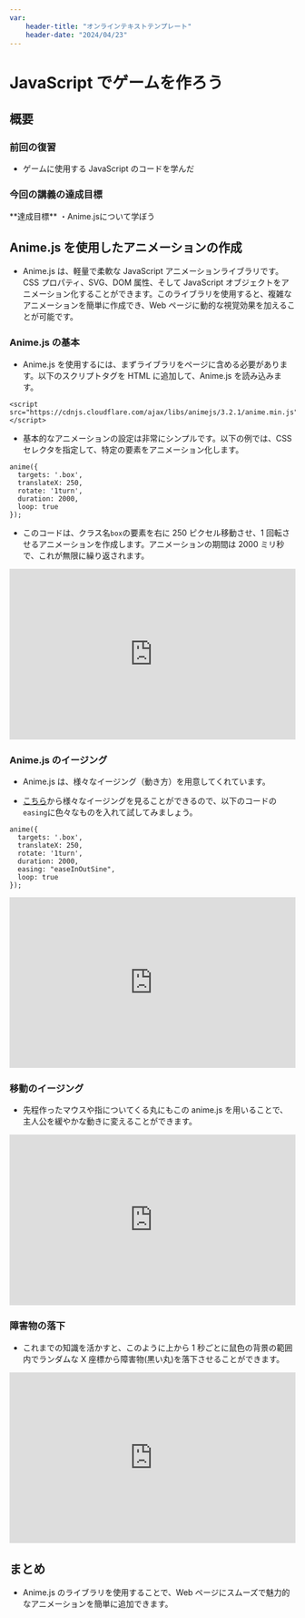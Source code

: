 ```yaml
---
var:
    header-title: "オンラインテキストテンプレート"
    header-date: "2024/04/23"
---
```


# JavaScript でゲームを作ろう

## 概要

### 前回の復習

-   ゲームに使用する JavaScript のコードを学んだ

### 今回の講義の達成目標

<div class="note type-intro">
**達成目標**
・Anime.jsについて学ぼう
</div>

## Anime.js を使用したアニメーションの作成

-   Anime.js は、軽量で柔軟な JavaScript アニメーションライブラリです。CSS プロパティ、SVG、DOM 属性、そして JavaScript オブジェクトをアニメーション化することができます。このライブラリを使用すると、複雑なアニメーションを簡単に作成でき、Web ページに動的な視覚効果を加えることが可能です。

### Anime.js の基本

-   Anime.js を使用するには、まずライブラリをページに含める必要があります。以下のスクリプトタグを HTML に追加して、Anime.js を読み込みます。

```html{.numberLines caption="index.html"}
<script src="https://cdnjs.cloudflare.com/ajax/libs/animejs/3.2.1/anime.min.js"></script>
```

-   基本的なアニメーションの設定は非常にシンプルです。以下の例では、CSS セレクタを指定して、特定の要素をアニメーション化します。

```javascript{.numberLines caption="main.js"}
anime({
  targets: '.box',
  translateX: 250,
  rotate: '1turn',
  duration: 2000,
  loop: true
});
```

-   このコードは、クラス名`box`の要素を右に 250 ピクセル移動させ、1 回転させるアニメーションを作成します。アニメーションの期間は 2000 ミリ秒で、これが無限に繰り返されます。

<iframe height="300" style="width: 100%;" scrolling="no" title="anime1" src="https://codepen.io/YasaiRa-men/embed/dyBjJKV?default-tab=html%2Cresult&editable=true" frameborder="no" loading="lazy" allowtransparency="true" allowfullscreen="true">
  See the Pen <a href="https://codepen.io/YasaiRa-men/pen/dyBjJKV">
  anime1</a> by バナナフライ (<a href="https://codepen.io/YasaiRa-men">@YasaiRa-men</a>)
  on <a href="https://codepen.io">CodePen</a>.
</iframe>

### Anime.js のイージング

-   Anime.js は、様々なイージング（動き方）を用意してくれています。

-   [こちら](https://animejs.com/documentation/#pennerFunctions)から様々なイージングを見ることができるので、以下のコードの`easing`に色々なものを入れて試してみましょう。

```javascript{.numberLines caption="main.js"}
anime({
  targets: '.box',
  translateX: 250,
  rotate: '1turn',
  duration: 2000,
  easing: "easeInOutSine",
  loop: true
});
```

<iframe height="300" style="width: 100%;" scrolling="no" title="Untitled" src="https://codepen.io/YasaiRa-men/embed/ExBpopN?default-tab=html%2Cresult&editable=true" frameborder="no" loading="lazy" allowtransparency="true" allowfullscreen="true">
  See the Pen <a href="https://codepen.io/YasaiRa-men/pen/ExBpopN">
  Untitled</a> by バナナフライ (<a href="https://codepen.io/YasaiRa-men">@YasaiRa-men</a>)
  on <a href="https://codepen.io">CodePen</a>.
</iframe>

### 移動のイージング

-   先程作ったマウスや指についてくる丸にもこの anime.js を用いることで、主人公を緩やかな動きに変えることができます。

<iframe height="300" style="width: 100%;" scrolling="no" title="Untitled" src="https://codepen.io/YasaiRa-men/embed/GgKZaOE?default-tab=html%2Cresult&editable=true" frameborder="no" loading="lazy" allowtransparency="true" allowfullscreen="true">
  See the Pen <a href="https://codepen.io/YasaiRa-men/pen/GgKZaOE">
  Untitled</a> by バナナフライ (<a href="https://codepen.io/YasaiRa-men">@YasaiRa-men</a>)
  on <a href="https://codepen.io">CodePen</a>.
</iframe>

### 障害物の落下

-   これまでの知識を活かすと、このように上から 1 秒ごとに鼠色の背景の範囲内でランダムな X 座標から障害物(黒い丸)を落下させることができます。

<iframe height="300" style="width: 100%;" scrolling="no" title="Untitled" src="https://codepen.io/YasaiRa-men/embed/PoraGZd?default-tab=html%2Cresult&editable=true" frameborder="no" loading="lazy" allowtransparency="true" allowfullscreen="true">
  See the Pen <a href="https://codepen.io/YasaiRa-men/pen/PoraGZd">
  Untitled</a> by バナナフライ (<a href="https://codepen.io/YasaiRa-men">@YasaiRa-men</a>)
  on <a href="https://codepen.io">CodePen</a>.
</iframe>

## まとめ

-   Anime.js のライブラリを使用することで、Web ページにスムーズで魅力的なアニメーションを簡単に追加できます。
